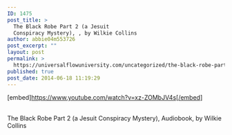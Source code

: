 ```yaml
---
ID: 1475
post_title: >
  The Black Robe Part 2 (a Jesuit
  Conspiracy Mystery), , by Wilkie Collins
author: abbie04m553726
post_excerpt: ""
layout: post
permalink: >
  https://universalflowuniversity.com/uncategorized/the-black-robe-part-2-a-jesuit-conspiracy-mystery-by-wilkie-collins/
published: true
post_date: 2014-06-18 11:19:29
---
```

[embed]https://www.youtube.com/watch?v=xz-ZOMbJV4s[/embed]</br></br>
<p>The Black Robe Part 2 (a Jesuit Conspiracy Mystery), Audiobook, by Wilkie Collins</p>